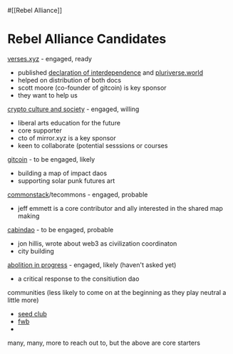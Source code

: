 #[[Rebel Alliance]] 





# Rebel Alliance Candidates
[verses.xyz](https://verses.xyz/) - engaged, ready
- published [declaration of interdependence](https://www.interdependence.online/about) and [pluriverse.world](https://pluriverse.world/)
- helped on distribution of both docs
- scott moore (co-founder of gitcoin) is key sponsor
- they want to help us

[crypto culture and society](https://cryptosociety.notion.site/cryptosociety/Crypto-Culture-Society-01f39bcff26b422183061e6011b16892) - engaged, willing
- liberal arts education for the future
- core supporter
- cto of mirror.xyz is a key sponsor
- keen to collaborate (potential sesssions or courses

[gitcoin](https://gitcoin.co/) - to be engaged, likely
- building a map of impact daos
- supporting solar punk futures art

[commonstack](https://commonsstack.org/)/tecommons - engaged, probable
- jeff emmett is a core contributor and ally interested in the shared map making

[cabindao](https://www.creatorcabins.com/) - to be engaged, probable
- jon hillis, wrote about web3 as civilization coordinaton
- city building

[abolition in progress](https://teeweoc.medium.com/ameers-abolition-in-progress-dao-26610bba0c9c) - engaged, likely (haven't asked yet)
- a critical response to the consitiution dao


communities (less likely to come on at the beginning as they play neutral a little more)
- [seed club](https://seedclub.xyz/)
- [fwb](https://www.fwb.help/)
- 


many, many, more to reach out to, but the above are core starters
